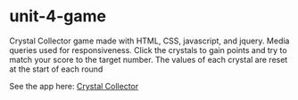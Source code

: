 # unit-4-game
 Crystal Collector game made with HTML, CSS, javascript, and jquery. Media queries used for responsiveness. Click the crystals to gain points and try to match your score to the target number. The values of each crystal are reset at the start of each round
 
 See the app here: <a href="https://ryanbirch.github.io/unit-4-game/" target="_blank">Crystal Collector</a>

